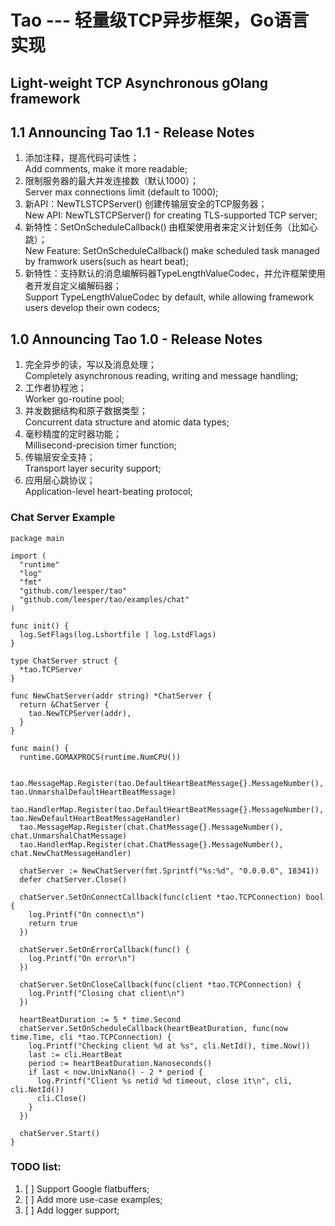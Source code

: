 Tao --- 轻量级TCP异步框架，Go语言实现
===========================================

## Light-weight TCP Asynchronous gOlang framework

1.1 Announcing Tao 1.1 - Release Notes
--------
1. 添加注释，提高代码可读性；<br/>
Add comments, make it more readable;
2. 限制服务器的最大并发连接数（默认1000）；<br/>
Server max connections limit (default to 1000);
3. 新API：NewTLSTCPServer() 创建传输层安全的TCP服务器；<br/>
New API: NewTLSTCPServer() for creating TLS-supported TCP server;
4. 新特性：SetOnScheduleCallback() 由框架使用者来定义计划任务（比如心跳）；<br/>
New Feature: SetOnScheduleCallback() make scheduled task managed by framwork users(such as heart beat);
5. 新特性：支持默认的消息编解码器TypeLengthValueCodec，并允许框架使用者开发自定义编解码器； <br/>
Support TypeLengthValueCodec by default, while allowing framework users develop  their own codecs;

1.0 Announcing Tao 1.0 - Release Notes
--------
1. 完全异步的读，写以及消息处理；<br/>
Completely asynchronous reading, writing and message handling;
2. 工作者协程池；<br/>
Worker go-routine pool;
3. 并发数据结构和原子数据类型；<br/>
Concurrent data structure and atomic data types;
4. 毫秒精度的定时器功能；<br/>
Millisecond-precision timer function;
5. 传输层安全支持；<br/>
Transport layer security support;
6. 应用层心跳协议；<br/>
Application-level heart-beating protocol;

### Chat Server Example

    package main

    import (
      "runtime"
      "log"
      "fmt"
      "github.com/leesper/tao"
      "github.com/leesper/tao/examples/chat"
    )

    func init() {
      log.SetFlags(log.Lshortfile | log.LstdFlags)
    }

    type ChatServer struct {
      *tao.TCPServer
    }

    func NewChatServer(addr string) *ChatServer {
      return &ChatServer {
        tao.NewTCPServer(addr),
      }
    }

    func main() {
      runtime.GOMAXPROCS(runtime.NumCPU())

      tao.MessageMap.Register(tao.DefaultHeartBeatMessage{}.MessageNumber(), tao.UnmarshalDefaultHeartBeatMessage)
      tao.HandlerMap.Register(tao.DefaultHeartBeatMessage{}.MessageNumber(), tao.NewDefaultHeartBeatMessageHandler)
      tao.MessageMap.Register(chat.ChatMessage{}.MessageNumber(), chat.UnmarshalChatMessage)
      tao.HandlerMap.Register(chat.ChatMessage{}.MessageNumber(), chat.NewChatMessageHandler)

      chatServer := NewChatServer(fmt.Sprintf("%s:%d", "0.0.0.0", 18341))
      defer chatServer.Close()

      chatServer.SetOnConnectCallback(func(client *tao.TCPConnection) bool {
        log.Printf("On connect\n")
        return true
      })

      chatServer.SetOnErrorCallback(func() {
        log.Printf("On error\n")
      })

      chatServer.SetOnCloseCallback(func(client *tao.TCPConnection) {
        log.Printf("Closing chat client\n")
      })

      heartBeatDuration := 5 * time.Second
      chatServer.SetOnScheduleCallback(heartBeatDuration, func(now time.Time, cli *tao.TCPConnection) {
        log.Printf("Checking client %d at %s", cli.NetId(), time.Now())
        last := cli.HeartBeat
        period := heartBeatDuration.Nanoseconds()
        if last < now.UnixNano() - 2 * period {
          log.Printf("Client %s netid %d timeout, close it\n", cli, cli.NetId())
          cli.Close()
        }
      })

      chatServer.Start()
    }



### TODO list:   
1.  [ ] Support Google flatbuffers;  
2.  [ ] Add more use-case examples;    
3.  [ ] Add logger support;
